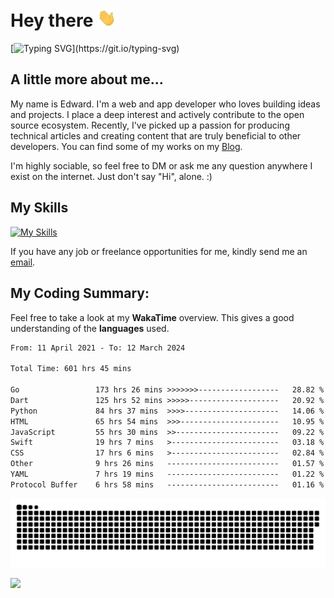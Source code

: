 # Hey there <img src="https://raw.githubusercontent.com/xoxovo/xoxovo/main/Hi.gif" width="30px"> 

[![Typing SVG](https://readme-typing-svg.demolab.com?font=M+PLUS+Rounded+1c&size=22&pause=1000&color=1D9EF7FF&vCenter=true&width=435&lines=I+am+Edward;Full-stack+web+and+app+developer;Always+learning+new+things;Nice+to+meet+you..!)](https://git.io/typing-svg)

## A little more about me...  

My name is Edward. I'm a web and app developer who loves building ideas and projects. I place a deep interest and actively contribute to the open source ecosystem. Recently, I've picked up a passion for producing technical articles and creating content that are truly beneficial to other developers. You can find some of my works on my [Blog](https://xoxovo.eu.org/).

I'm highly sociable, so feel free to DM or ask me any question anywhere I exist on the internet. Just don't say "Hi", alone. :)

## My Skills

[![My Skills](https://skillicons.dev/icons?i=javascript,vue,css,sass,tailwindcss,dart,flutter,swift,go,mysql,py,markdown,github,git,linux,azure,cloudflare)](https://skillicons.dev)

If you have any job or freelance opportunities for me, kindly send me an <a href="mailto:edward.xyz@qq.com">email</a>.

## My Coding Summary: 

Feel free to take a look at my __WakaTime__ overview. This gives a good understanding of the __languages__ used.

<!--START_SECTION:waka-->

```txt
From: 11 April 2021 - To: 12 March 2024

Total Time: 601 hrs 45 mins

Go                 173 hrs 26 mins >>>>>>>------------------   28.82 %
Dart               125 hrs 52 mins >>>>>--------------------   20.92 %
Python             84 hrs 37 mins  >>>>---------------------   14.06 %
HTML               65 hrs 54 mins  >>>----------------------   10.95 %
JavaScript         55 hrs 30 mins  >>-----------------------   09.22 %
Swift              19 hrs 7 mins   >------------------------   03.18 %
CSS                17 hrs 6 mins   >------------------------   02.84 %
Other              9 hrs 26 mins   -------------------------   01.57 %
YAML               7 hrs 19 mins   -------------------------   01.22 %
Protocol Buffer    6 hrs 58 mins   -------------------------   01.16 %
```

<!--END_SECTION:waka-->

<picture>
  <source media="(prefers-color-scheme: dark)" srcset="https://raw.githubusercontent.com/xoxovo/xoxovo/output/github-snake-dark.svg">
  <source media="(prefers-color-scheme: light)" srcset="https://raw.githubusercontent.com/xoxovo/xoxovo/output/github-snake.svg">
  <img alt="github contribution grid snake animation" src="https://raw.githubusercontent.com/xoxovo/xoxovo/output/github-snake.svg">
</picture>

<img src="https://www.animatedimages.org/data/media/562/animated-line-image-0184.gif" width="1920" height=""></img>

